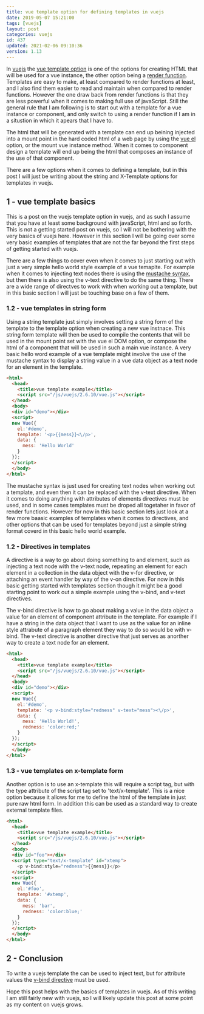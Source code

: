 ```yaml
---
title: vue template option for defining templates in vuejs
date: 2019-05-07 15:21:00
tags: [vuejs]
layout: post
categories: vuejs
id: 437
updated: 2021-02-06 09:10:36
version: 1.13
---
```


In [vuejs](https://vuejs.org/) the [vue template option](https://vuejs.org/v2/api/#template) is one of the options for creating HTML that will be used for a vue instance, the other option being a [render function](/2019/05/12/vuejs-render/). Templates are easy to make, at least compared to render functions at least, and I also find them easier to read and maintain when compared to render functions. However the one draw back from render functions is that they are less powerful when it comes to making full use of javaScript. Still the general rule that I am following is to start out with a template for a vue instance or component, and only switch to using a render function if I am in a situstion in which it apears that I have to.

The html that will be generated with a template can end up beining injected into a mount point in the hard coded html of a web page by using the [vue el](/2019/05/06/vuejs-el/) option, or the mount vue instance method. When it comes to component design a template will end up being the html that composes an instance of the use of that component.

There are a few options when it comes to defining a template, but in this post I will just be writing about the string and X-Template options for templates in vuejs.

<!-- more -->

## 1 - vue template basics

This is a post on the vuejs template option in vuejs, and as such I assume that you have at least some background with javaScript, html and so forth. This is not a getting started post on vuejs, so I will not be bothering with the very basics of vuejs here. However in this section I will be going over some very basic examples of templates that are not the far beyond the first steps of getting started with vuejs. 

There are a few things to cover even when it comes to just starting out with just a very simple hello world style example of a vue temaplte. For example when it comes to injecting text nodes there is using the [mustache syntax](https://vuejs.org/v2/guide/syntax.html#Text), but then there is also using the v-text directive to do the same thing. There are a wide range of directves to work with when working out a template, but in this basic section I will just be touching base on a few of them.

### 1.2 - vue templates in string form

Using a string template just simply involves setting a string form of the template to the template option when creating a new vue instnace. This string form template will then be used to compile the contents that will be used in the mount point set with the vue el DOM option, or compose the html of a component that will be used in such a main vue instance. A very basic hello word example of a vue template might involve the use of the mustache syntax to display a string value in a vue data object as a text node for an element in the template.

```html
<html>
  <head>
    <title>vue template example</title>
    <script src="/js/vuejs/2.6.10/vue.js"></script>
  </head>
  <body>
  <div id="demo"></div>
  <script>
  new Vue({
    el:'#demo',
    template: '<p>{{mess}}<\/p>',
    data: {
      mess: 'Hello World'
    }
  });
  </script>
  </body>
</html>
```

The mustache syntax is just used for creating text nodes when working out a template, and even then it can be replaced with the v-text directive. When it comes to doing anything with attributes of elements directives must be used, and in some cases templates must be droped all togetaher in favor of render functions. However for now in this basic section lets just look at a few more baasic examples of templates when it comes to directives, and other options that can be used for templates beyond just a simple string format coverd in this basic hello world example.

### 1.2 - Directives in templates

A directive is a way to go about doing something to and element, such as injecting a text node with the v-text node, repeating an element for each element in a collection in the data object with the v-for directive, or attaching an event handler by way of the v-on directive. For now in this basic getting started with templates section though it might be a good starting point to work out a simple example using the v-bind, and v-text directives.

The v-bind directive is how to go about making a value in the data object a value for an element of component attribute in the template. For example if I have a string in the data object that I want to use as the value for an inline style attrabute of a paragraph element they way to do so would be with v-bind. The v-text directive is another directive that just serves as anorther way to create a text node for an element.

```html
<html>
  <head>
    <title>vue template example</title>
    <script src="/js/vuejs/2.6.10/vue.js"></script>
  </head>
  <body>
  <div id="demo"></div>
  <script>
  new Vue({
    el:'#demo',
    template: '<p v-bind:style="redness" v-text="mess"><\/p>',
    data: {
      mess: 'Hello World!',
      redness: 'color:red;'
    }
  });
  </script>
  </body>
</html>
```

### 1.3 - vue templates on x-template form

Another option is to use an x-template this will require a script tag, but with the type attribute of the script tag set to 'text/x-template'. This is a nice option because it allows for me to define the html of the template in just pure raw html form. In addition this can be used as a standard way to create external template files.

```html
<html>
  <head>
    <title>vue template example</title>
    <script src="/js/vuejs/2.6.10/vue.js"></script>
  </head>
  <body>
  <div id="foo"></div>
  <script type="text/x-template" id="xtemp">
    <p v-bind:style="redness">{{mess}}</p>
  </script>
  <script>
  new Vue({
    el:'#foo',
    template: '#xtemp',
    data: {
      mess: 'bar',
      redness: 'color:blue;'
    }
  });
  </script>
  </body>
</html>
```

## 2 - Conclusion

To write a vuejs template the  can be used to inject text, but for attribute values the [v-bind directive](https://vuejs.org/v2/guide/syntax.html#Attributes) must be used.

Hope this post helps with the basics of templates in vuejs. As of this writing I am still fairly new with vuejs, so I will likely update this post at some point as my content on vuejs grows.